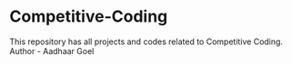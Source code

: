 # Competitive-Coding
This repository has all projects and codes related to Competitive Coding.
Author - Aadhaar Goel
